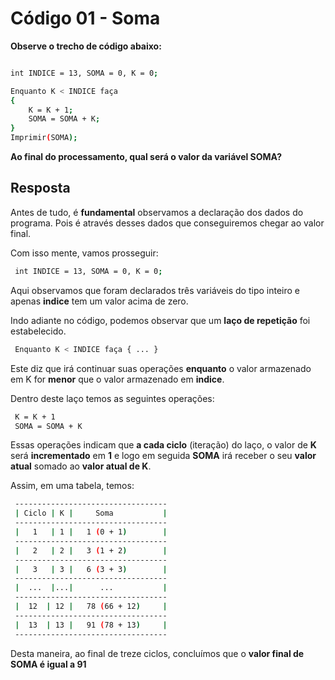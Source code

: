 # Código 01 - Soma

**Observe o trecho de código abaixo:**
```bash

int INDICE = 13, SOMA = 0, K = 0;

Enquanto K < INDICE faça 
{ 
    K = K + 1; 
    SOMA = SOMA + K; 
}
Imprimir(SOMA);
```

**Ao final do processamento, qual será o valor da variável SOMA?**
## Resposta

Antes de tudo, é **fundamental** observamos a declaração dos dados do programa. Pois é através desses dados que conseguiremos chegar ao valor final.

Com isso mente, vamos prosseguir:

```bash
 int INDICE = 13, SOMA = 0, K = 0;
```
Aqui observamos que foram declarados três variáveis do tipo inteiro e apenas **indice** tem um valor acima de zero. 

Indo adiante no código, podemos observar que um **laço de repetição** foi estabelecido. 

```bash
 Enquanto K < INDICE faça { ... }
```
Este diz que irá continuar suas operações **enquanto** o valor armazenado em K for **menor** que o valor armazenado em **indice**.

Dentro deste laço temos as seguintes operações:

```bash
 K = K + 1
 SOMA = SOMA + K
```
Essas operações indicam que **a cada ciclo** (iteração) do laço, o valor de **K** será **incrementado** em **1** e logo em seguida **SOMA** irá receber o seu **valor atual** somado ao **valor atual de K**.

Assim, em uma tabela, temos:

```bash
 ----------------------------------
 | Ciclo | K |     Soma           |
 ----------------------------------
 |   1   | 1 |   1 (0 + 1)        |
 ----------------------------------
 |   2   | 2 |   3 (1 + 2)        |
 ----------------------------------
 |   3   | 3 |   6 (3 + 3)        |
 ----------------------------------
 |  ...  |...|      ...           | 
 ----------------------------------
 |  12  | 12 |   78 (66 + 12)     |
 ----------------------------------
 |  13  | 13 |   91 (78 + 13)     |
 ----------------------------------
```
Desta maneira, ao final de treze ciclos, concluímos que o **valor final de SOMA é igual a 91**
